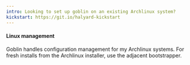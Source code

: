 ```yaml
---
intro: Looking to set up goblin on an existing Archlinux system?
kickstart: https://git.io/halyard-kickstart
---
```

#### Linux management

Goblin handles configuration management for my Archlinux systems. For fresh installs from the Archlinux installer, use the adjacent bootstrapper.
